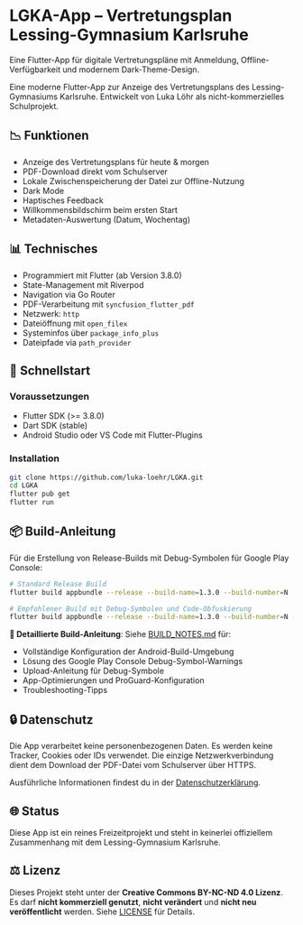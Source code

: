# LGKA-App – Vertretungsplan Lessing-Gymnasium Karlsruhe

Eine Flutter-App für digitale Vertretungspläne mit Anmeldung, Offline-Verfügbarkeit und modernem Dark-Theme-Design.

Eine moderne Flutter-App zur Anzeige des Vertretungsplans des Lessing-Gymnasiums Karlsruhe. Entwickelt von Luka Löhr als nicht-kommerzielles Schulprojekt.

## 📉 Funktionen

- Anzeige des Vertretungsplans für heute & morgen
- PDF-Download direkt vom Schulserver
- Lokale Zwischenspeicherung der Datei zur Offline-Nutzung
- Dark Mode
- Haptisches Feedback
- Willkommensbildschirm beim ersten Start
- Metadaten-Auswertung (Datum, Wochentag)

## 📊 Technisches

- Programmiert mit Flutter (ab Version 3.8.0)
- State-Management mit Riverpod
- Navigation via Go Router
- PDF-Verarbeitung mit `syncfusion_flutter_pdf`
- Netzwerk: `http`
- Dateiöffnung mit `open_filex`
- Systeminfos über `package_info_plus`
- Dateipfade via `path_provider`

## 🚀 Schnellstart

### Voraussetzungen

- Flutter SDK (>= 3.8.0)
- Dart SDK (stable)
- Android Studio oder VS Code mit Flutter-Plugins

### Installation

```bash
git clone https://github.com/luka-loehr/LGKA.git
cd LGKA
flutter pub get
flutter run
```

## 📦 Build-Anleitung

Für die Erstellung von Release-Builds mit Debug-Symbolen für Google Play Console:

```bash
# Standard Release Build
flutter build appbundle --release --build-name=1.3.0 --build-number=N

# Empfohlener Build mit Debug-Symbolen und Code-Obfuskierung
flutter build appbundle --release --build-name=1.3.0 --build-number=N --split-debug-info=symbols --obfuscate
```

**📖 Detaillierte Build-Anleitung**: Siehe [BUILD_NOTES.md](BUILD_NOTES.md) für:
- Vollständige Konfiguration der Android-Build-Umgebung
- Lösung des Google Play Console Debug-Symbol-Warnings
- Upload-Anleitung für Debug-Symbole
- App-Optimierungen und ProGuard-Konfiguration
- Troubleshooting-Tipps

## 🔒 Datenschutz

Die App verarbeitet keine personenbezogenen Daten. Es werden keine Tracker, Cookies oder IDs verwendet. Die einzige Netzwerkverbindung dient dem Download der PDF-Datei vom Schulserver über HTTPS.

Ausführliche Informationen findest du in der [Datenschutzerklärung](https://luka-loehr.github.io/LGKA/privacy.html).

## 🌐 Status

Diese App ist ein reines Freizeitprojekt und steht in keinerlei offiziellem Zusammenhang mit dem Lessing-Gymnasium Karlsruhe.

## ⚖️ Lizenz

Dieses Projekt steht unter der **Creative Commons BY-NC-ND 4.0 Lizenz**. 
Es darf **nicht kommerziell genutzt**, **nicht verändert** und **nicht neu veröffentlicht** werden. 
Siehe [LICENSE](LICENSE) für Details.
